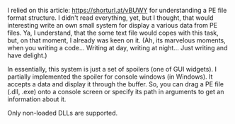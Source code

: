 I relied on this article: https://shorturl.at/vBUWY for understanding a PE 
file format structure. I didn't read everything, yet, but I thought, that 
would interesting write an own small system for display a various data from 
PE files. Ya, I understand, that the some text file would copes with this task, 
but, on that moment, I already was keen on it. (Ah, its marvelous moments, 
when you writing a code... Writing at day, writing at night... 
Just writing and have delight.)

In essentially, this system is just a set of spoilers (one of GUI widgets). 
I partially implemented the spoiler for console windows (in Windows). It accepts a data 
and display it through the buffer. So, you can drag a PE file (.dll, .exe) onto a 
console screen or specify its path in arguments to get an information about it.

Only non-loaded DLLs are supported.

